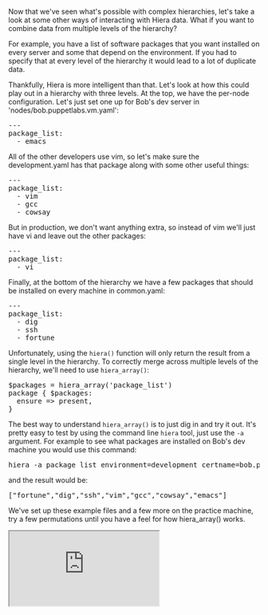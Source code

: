 <link rel="stylesheet" href="/static/selfpaced/selfpaced.css" markdown="1">
<div id="lesson" markdown="1">

<div id="instructions" markdown="1">

<div class="instruction-header">
<i class="fa fa-graduation-cap"></i>
</div>

<div class="instruction-content" markdown="1">

Now that we've seen what's possible with complex hierarchies, let's take a look
at some other ways of interacting with Hiera data. What if you want to combine
data from multiple levels of the hierarchy?

For example, you have a list of software packages that you want installed on
every server and some that depend on the environment. If you had to specify
that at every level of the hierarchy it would lead to a lot of duplicate data.

Thankfully, Hiera is more intelligent than that. Let's look at how this could
play out in a hierarchy with three levels. At the top, we have the per-node
configuration. Let's just set one up for Bob's dev server in
'nodes/bob.puppetlabs.vm.yaml':
<pre>
---
package_list:
  - emacs
</pre>

All of the other developers use vim, so let's make sure the development.yaml
has that package along with some other useful things:
<pre>
---
package_list:
  - vim
  - gcc
  - cowsay
</pre>

But in production, we don't want anything extra, so instead of vim we'll just
have vi and leave out the other packages:
<pre>
---
package_list:
  - vi
</pre>

Finally, at the bottom of the hierarchy we have a few packages that should be
installed on every machine in common.yaml:
<pre>
---
package_list:
  - dig
  - ssh
  - fortune
</pre>

Unfortunately, using the `hiera()` function will only return the result from a
single level in the hierarchy. To correctly merge across multiple levels of the
hierarchy, we'll need to use `hiera_array()`:

<pre>
$packages = hiera_array('package_list')
package { $packages:
  ensure => present,
}
</pre>

The best way to understand `hiera_array()` is to just dig in and try it out.
It's pretty easy to test by using the command line `hiera` tool, just use the
`-a` argument. For example to see what packages are installed on Bob's dev
machine you would use this command:
<pre>
hiera -a package_list environment=development certname=bob.puppetlabs.vm.yaml
</pre>

and the result would be:
<pre>
["fortune","dig","ssh","vim","gcc","cowsay","emacs"]
</pre> 

</div>
<div class="instruction-header">
<i class="fa fa-desktop"></i>
</div>
<div class="instruction-content" markdown="1">

We've set up these example files and a few more on the practice machine, try a
few permutations until you have a feel for how hiera_array() works.

</div>


</div>

<div id="terminal">
  <iframe src="https://try.puppet.com/sandbox/?course=get_hiera5" name="terminal"></iframe>
</div>

</div>
